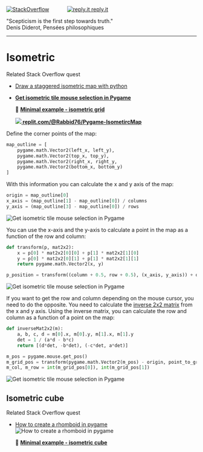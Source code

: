[![StackOverflow](https://stackexchange.com/users/flair/7322082.png)](https://stackoverflow.com/users/5577765/rabbid76?tab=profile) &nbsp;&nbsp;&nbsp;&nbsp;&nbsp;&nbsp;&nbsp;&nbsp;&nbsp;&nbsp; [![reply.it](../../resource/logo/Repl_it_logo_80.png) reply.it](https://repl.it/repls/folder/PyGame%20Examples)

"Scepticism is the first step towards truth."  
Denis Diderot, Pensées philosophiques

---

# Isometric

Related Stack Overflow quest

- [Draw a staggered isometric map with python](https://stackoverflow.com/questions/66568267/draw-a-staggered-isometric-map-with-python/66569330#66569330)  
- **[Get isometric tile mouse selection in Pygame](https://stackoverflow.com/questions/71336864/get-isometric-tile-mouse-selection-python/73996398#73996398)**

  :scroll: **[Minimal example - isometric grid](../../examples/minimal_examples/pygame_minimal_isometric_map.py)**

  **[![](https://i.stack.imgur.com/5jD0C.png) replit.com/@Rabbid76/Pygame-IsometircMap](https://replit.com/@Rabbid76/Pygame-IsometircMap#main.py)**

Define the corner points of the map:

```py
map_outline = [
    pygame.math.Vector2(left_x, left_y), 
    pygame.math.Vector2(top_x, top_y),
    pygame.math.Vector2(right_x, right_y,
    pygame.math.Vector2(bottom_x, bottom_y)
]
```

With this information you can calculate the x and y axis of the map:

```py
origin = map_outline[0]
x_axis = (map_outline[1] - map_outline[0]) / columns
y_axis = (map_outline[3] - map_outline[0]) / rows
```

![Get isometric tile mouse selection in Pygame](https://i.stack.imgur.com/76T75.png)

You can use the x-axis and the y-axis to calculate a point in the map as a function of the row and column:

```py
def transform(p, mat2x2):
    x = p[0] * mat2x2[0][0] + p[1] * mat2x2[1][0]
    y = p[0] * mat2x2[0][1] + p[1] * mat2x2[1][1]
    return pygame.math.Vector2(x, y)

p_position = transform((column + 0.5, row + 0.5), (x_axis, y_axis)) + origin
```

![Get isometric tile mouse selection in Pygame](https://i.stack.imgur.com/ME2Xc.gif)

If you want to get the row and column depending on the mouse cursor, you need to do the opposite. You need to calculate the [inverse 2x2 matrix](https://en.wikipedia.org/wiki/Invertible_matrix) from the x and y axis. Using the inverse matrix, you can calculate the row and column as a function of a point on the map:

```py
def inverseMat2x2(m):
    a, b, c, d = m[0].x, m[0].y, m[1].x, m[1].y
    det = 1 / (a*d - b*c)
    return [(d*det, -b*det), (-c*det, a*det)]

m_pos = pygame.mouse.get_pos()
m_grid_pos = transform(pygame.math.Vector2(m_pos) - origin, point_to_grid)
m_col, m_row = int(m_grid_pos[0]), int(m_grid_pos[1])
```

![Get isometric tile mouse selection in Pygame](https://i.stack.imgur.com/AE7IS.gif)

## Isometric cube

Related Stack Overflow quest

- [How to create a rhomboid in pygame](https://stackoverflow.com/questions/73651474/how-to-create-a-rhomboid-in-pygame/73652102#73652102)  
  ![How to create a rhomboid in pygame](https://i.stack.imgur.com/TRKlB.gif)  

  :scroll: **[Minimal example - isometric cube](../../examples/minimal_examples/pygame_minimal_isometric_cube.py)**
